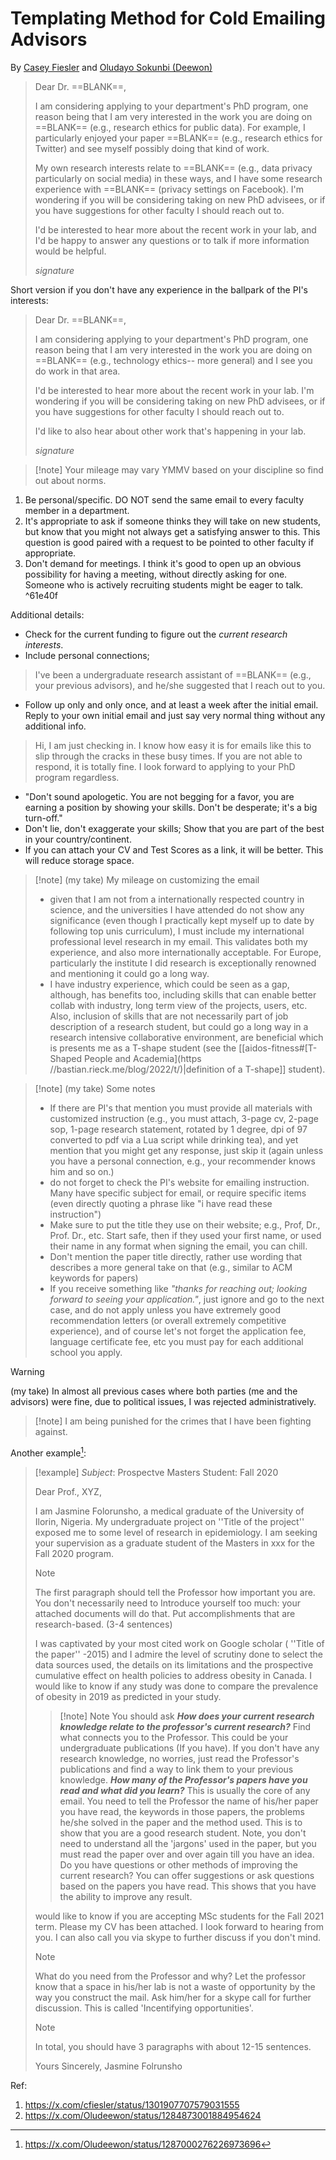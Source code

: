 # Templating Method for Cold Emailing Advisors
By [Casey Fiesler](https://caseyfiesler.com/) and [Oludayo Sokunbi (Deewon)](https://x.com/Oludeewon)

>Dear Dr. ==BLANK==, 
>
>I am considering applying to your department's PhD program, one reason being that I am very interested in the work you are doing on ==BLANK== (e.g., research ethics for public data). For example, I particularly enjoyed your paper ==BLANK== (e.g., research ethics for Twitter) and see myself possibly doing that kind of work.
> 
>My own research interests relate to ==BLANK== (e.g., data privacy particularly on social media) in these ways, and I have some research experience with ==BLANK== (privacy settings on Facebook). 
>I'm wondering if you will be considering taking on new PhD advisees, or if you have suggestions for other faculty I should reach out to. 
>
>I'd be interested to hear more about the recent work in your lab, and I'd be happy to answer any questions or to talk if more information would be helpful.
>
>*signature*

Short version if you don't have any experience in the ballpark of the PI's interests:

>Dear Dr. ==BLANK==, 
>
>I am considering applying to your department's PhD program, one reason being that I am very interested in the work you are doing on ==BLANK== (e.g., technology ethics-- more general) and I see you do work in that area. 
>
>I'd be interested to hear more about the recent work in your lab. I'm wondering if you will be considering taking on new PhD advisees, or if you have suggestions for other faculty I should reach out to.
> 
>I'd like to also hear about other work that's happening in your lab.
>
>*signature* 

>[!note] Your mileage may vary
>YMMV based on your discipline so find out about norms.

1. Be personal/specific. DO NOT send the same email to every faculty member in a department.
2. It's appropriate to ask if someone thinks they will take on new students, but know that you might not always get a satisfying answer to this. This question is good paired with a request to be pointed to other faculty if appropriate.
3. Don't demand for meetings. I think it's good to open up an obvious possibility for having a meeting, without directly asking for one. Someone who is actively recruiting students might be eager to talk. ^61e40f

Additional details:
- Check for the current funding to figure out the *current research interests*.
- Include personal connections;
>I've been a undergraduate research assistant of ==BLANK== (e.g., your previous advisors), and he/she suggested that I reach out to you.
- Follow up only and only once, and at least a week after the initial email. Reply to your own initial email and just say very normal thing without any additional info.
>Hi, I am just checking in. I know how easy it is for emails like this to slip through the cracks in these busy times. If you are not able to respond, it is totally fine. I look forward to applying to your PhD program regardless. 

- "Don't sound apologetic. You are not begging for a favor, you are earning a position by showing your skills. Don't be desperate; it's a big turn-off."
- Don't lie, don't exaggerate your skills; Show that you are part of the best in your country/continent.
- If you can attach your CV and Test Scores as a link, it will be better. This will reduce storage space.

>[!note] (my take) My mileage on customizing the email
>- given that I am not from a internationally respected country in science, and the universities I have attended do not show any significance (even though I practically kept myself up to date by following top unis curriculum), I must include my international professional level research in my email. This validates both my experience, and also more internationally acceptable. For Europe, particularly the institute I did research is exceptionally renowned and mentioning it could go a long way.
>- I have industry experience, which could be seen as a gap, although, has benefits too, including skills that can enable better collab with industry, long term view of the projects, users, etc. Also, inclusion of skills that are not necessarily part of job description of a research student, but could go a long way in a research intensive collaborative environment, are beneficial which is presents me as a T-shape student (see the [[aidos-fitness#[T-Shaped People and Academia](https //bastian.rieck.me/blog/2022/t/)|definition of a T-shape]] student).


>[!note] (my take) Some notes
>
>- If there are PI's that mention you must provide all materials with customized instruction (e.g., you must attach, 3-page cv, 2-page sop, 1-page research statement, rotated by 1 degree, dpi of 97 converted to pdf via a Lua script while drinking tea), and yet mention that you might get any response, just skip it (again unless you have a personal connection, e.g., your recommender knows him and so on.)
>- do not forget to check the PI's website for emailing instruction. Many have specific subject for email, or require specific items (even directly quoting a phrase like "i have read these instruction")
>- Make sure to put the title they use on their website; e.g., Prof, Dr., Prof. Dr., etc. Start safe, then if they used your first name, or used their name in any format when signing the email, you can chill.
>- Don't mention the paper title directly, rather use wording that describes a more general take on that (e.g., similar to ACM keywords for papers)
>- If you receive something like *"thanks for reaching out; looking forward to seeing your application."*, just ignore and go to the next case, and do not apply unless you have extremely good recommendation letters (or overall extremely competitive experience), and of course let's not forget the application fee, language certificate fee, etc you must pay for each additional school you apply.


>[!warning]
>(my take) In almost all previous cases where both parties (me and the advisors) were fine, due to political issues, I was rejected administratively. 
>>[!note] I am being punished for the crimes that I have been fighting against.

Another example[^1]:
>[!example]
>*Subject*: Prospectve Masters Student: Fall 2020
>
>Dear Prof., XYZ,
>
>I am Jasmine Folorunsho, a medical graduate of the University of Ilorin, Nigeria. My undergraduate project on ''Title of the project'' exposed me to some level of research in epidemiology. I am seeking your supervision as a graduate student of the Masters in xxx for the Fall 2020 program.
>
>>[!note]
>>The first paragraph should tell the Professor how important you are. You don't necessarily need to Introduce yourself too much: your attached documents will do that. Put accomplishments that are research-based. (3-4 sentences)
>
>I was captivated by your most cited work on Google scholar ( ''Title of the paper'' -2015) and I admire the level of scrutiny done to select the data sources used, the details on its limitations and the prospective cumulative effect on health policies to address obesity in Canada. I would like to know if any study was done to compare the prevalence of obesity in 2019 as predicted in your study.
>
>>[!note] Note
>>You should ask ***How does your current research knowledge relate to the professor's current research?*** Find what connects you to the Professor. This could be your undergraduate publications (If you have). If you don't have any research knowledge, no worries, just read the Professor's publications and find a way to link them to your previous knowledge.
>>***How many of the Professor's papers have you read and what did you learn?*** This is usually the core of any email. You need to tell the Professor the name of his/her paper you have read, the keywords in those papers, the problems he/she solved in the paper and the method used. This is to show that you are a good research student. Note, you don't need to understand all the 'jargons' used in the paper, but you must read the paper over and over again till you have an idea.
>>Do you have questions or other methods of improving the current research? You can offer suggestions or ask questions based on the papers you have read. This shows that you have the ability to improve any result.
>
>would like to know if you are accepting MSc students for the Fall 2021 term. Please my CV has been attached. I look forward to hearing from you. I can also call you via skype to further discuss if you don't mind. 
>
>>[!note]
>>What do you need from the Professor and why? Let the professor know that a space in his/her lab is not a waste of opportunity by the way you construct the mail. Ask him/her for a skype call for further discussion. This is called 'Incentifying opportunities'.
>
>>[!note]
>>In total, you should have 3 paragraphs with about 12-15 sentences.
>
>Yours Sincerely, 
>Jasmine Folrunsho


Ref: 
1. https://x.com/cfiesler/status/1301907707579031555
2. https://x.com/Oludeewon/status/1284873001884954624

[^1]: https://x.com/Oludeewon/status/1287000276226973696